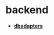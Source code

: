 <!-- generated by markdown-notes-tree -->

# backend

<!-- optional markdown-notes-tree directory description starts here -->

<!-- optional markdown-notes-tree directory description ends here -->

- [**dbadapters**](dbadapters)
